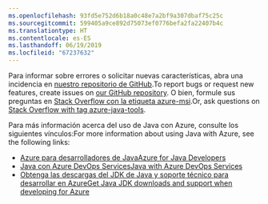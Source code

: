```yaml
---
ms.openlocfilehash: 93fd5e752d6b18a0c48e7a2bf9a307dbaf75c25c
ms.sourcegitcommit: 599405a9ce892d75073ef0776befa2fa22407b4c
ms.translationtype: HT
ms.contentlocale: es-ES
ms.lasthandoff: 06/19/2019
ms.locfileid: "67237632"
---
```

<span data-ttu-id="b101a-101">Para informar sobre errores o solicitar nuevas características, abra una incidencia en [nuestro repositorio de GitHub](https://github.com/Microsoft/azure-tools-for-java/issues).</span><span class="sxs-lookup"><span data-stu-id="b101a-101">To report bugs or request new features, create issues on [our GitHub repository](https://github.com/Microsoft/azure-tools-for-java/issues).</span></span> <span data-ttu-id="b101a-102">O bien, formule sus preguntas en [Stack Overflow con la etiqueta azure-msi](https://stackoverflow.com/questions/tagged/azure-java-tools).</span><span class="sxs-lookup"><span data-stu-id="b101a-102">Or, ask questions on [Stack Overflow with tag azure-java-tools](https://stackoverflow.com/questions/tagged/azure-java-tools).</span></span>

<span data-ttu-id="b101a-103">Para más información acerca del uso de Java con Azure, consulte los siguientes vínculos:</span><span class="sxs-lookup"><span data-stu-id="b101a-103">For more information about using Java with Azure, see the following links:</span></span> 

* [<span data-ttu-id="b101a-104">Azure para desarrolladores de Java</span><span class="sxs-lookup"><span data-stu-id="b101a-104">Azure for Java Developers</span></span>](/java/azure/) 
* [<span data-ttu-id="b101a-105">Java con Azure DevOps Services</span><span class="sxs-lookup"><span data-stu-id="b101a-105">Java with Azure DevOps Services</span></span>](/azure/devops/java/)
* [<span data-ttu-id="b101a-106">Obtenga las descargas del JDK de Java y soporte técnico para desarrollar en Azure</span><span class="sxs-lookup"><span data-stu-id="b101a-106">Get Java JDK downloads and support when developing for Azure</span></span>](https://aka.ms/azure-jdks)
<!-- TODO: Add URLs for Java in VSCode here --> 
